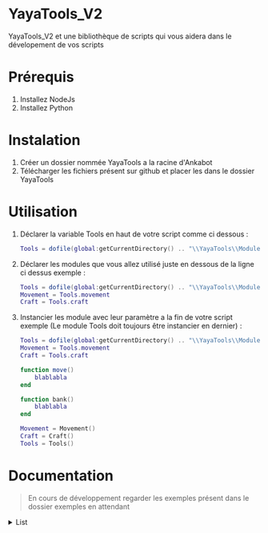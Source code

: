 # YayaTools_V2

YayaTools_V2 et une bibliothèque de scripts qui vous aidera dans le dévelopement de vos scripts

# Prérequis
  1. Installez NodeJs
  2. Installez Python
 
# Instalation
  1. Créer un dossier nommée YayaTools a la racine d'Ankabot
  2. Télécharger les fichiers présent sur github et placer les dans le dossier YayaTools

# Utilisation
  1. Déclarer la variable Tools en haut de votre script comme ci dessous : <br>
     ```lua
     Tools = dofile(global:getCurrentDirectory() .. "\\YayaTools\\Module\\Tools.lua")
     ```
   
  2. Déclarer les modules que vous allez utilisé juste en dessous de la ligne ci dessus exemple : <br>
     ```lua
     Tools = dofile(global:getCurrentDirectory() .. "\\YayaTools\\Module\\Tools.lua")
     Movement = Tools.movement
     Craft = Tools.craft
     ```
     
  3. Instancier les module avec leur paramètre a la fin de votre script exemple (Le module Tools doit toujours être instancier en dernier) : <br>
     
     ```lua
     Tools = dofile(global:getCurrentDirectory() .. "\\YayaTools\\Module\\Tools.lua")
     Movement = Tools.movement
     Craft = Tools.craft
     
     function move()
         blablabla
     end
     
     function bank()
         blablabla
     end
     
     Movement = Movement()
     Craft = Craft()
     Tools = Tools()
     ```
    
# Documentation

> En cours de développement regarder les exemples présent dans le dossier exemples en attendant

<details><summary>List</summary>
<p>

- Instanciation
```lua
local maList = Tools.list()
```
Vous pouvez passez une table ou une autre List en paramètre pour obtenir une copie de celle ci exemple :
```lua
local table = {}
local list1 = Tools.list()
local copyList1 = Tools.list(list1)
local copyTable = Tools.list(table)
```
- Méthodes
  ---
  ### List:CreateWith(paramsA)
    > Créer une copie d'une list ou d'une table
    - Params :
      1. List/Table
  - Exemple :  
  ```lua
  local uneTable = {}
  local uneList = Tools.list()
  local copieListDeUneTable = Tools.list:CreateWith(uneTable)
  local copieListDeUneList = Tools.list:CreateWith(uneList)
  ```
  ---
    ### List:MakeCopy()
    > Créer une copie de la list 
    - Params :
  - Exemple :  
  ```lua
  local maList = Tools.list()
  local copieDeMaList = maList:MakeCopy()
  ```
  ---
  ### List:Add(paramsA)
    > Ajoute un élément dans la list
    - Params :
      1. N'importe
  - Exemple :
  ```lua
  local maList = Tools.list()
  maList:Add("Ankabot")
  ```
  ---
  ### List:Set(paramsA, paramsB)
    > Modifie un élément dans la list
    - Params :
      1. L'index de l'élément a modifié
      2. La valeur a lui donné
  - Exemple :
  ```lua
  local maList = Tools.list()
  maList:Add("Ankabot")
  maList:Add("Test")
  maList:Set(2, "TestModifié")
  Tools:Print(maList:Get(2)) -- ---> TestModifié
  ```
  ---
    ### List:Insert(paramsA, paramsB)
    > Insert un élément dans la list a un index donné
    - Params :
      1. L'index ou l'on veut inserée l'élément
      2. La valeur de l'élément
  - Exemple :
  ```lua
  local maList = Tools.list()
  maList:Add("Ankabot")
  maList:Add("Test3")
  maList:Insert(2, "Test2")
  Tools:Print(maList:Get(1)) -- ---> Ankabot
  Tools:Print(maList:Get(2)) -- ---> Test2
  Tools:Print(maList:Get(3)) -- ---> Test3
  ```
  ---
    ### List:Get(paramsA)
    > Retourne l'élément a l'index donné
    - Params :
      1. L'index de l'élément a retourné
  - Exemple :
  ```lua
  local maList = Tools.list()
  maList:Add("Ankabot")
  local maVar = maList:Get(1)
  Tools:Print(maVar) -- ---> Ankabot
  ```
  ---
    ### List:Clear()
    > Vide la list
    - Params :
  - Exemple :
  ```lua
  local maList = Tools.list()
  maList:Add("Ankabot")
  maList:Add("Dofus")
  maList:Add("Kamas")
  Tools:Dump(maList) -- ---> Ankabot --> Dofus -> Kamas
  maList:Clear()
  Tools:Dump(maList) -- ---> Nil
  ```
  ---
    ### List:Concatenate(paramsA)
    > Copie tout les éléments d'une autre list dans la list
    - Params :
      1. La list a copiée
  - Exemple :
  ```lua
  local maList = Tools.list()
  local maListACopie = Tools.list()
  maList:Add("Ankabot")
  maListACopie:Add("Dofus")
  maListACopie:Add("Kamas")
  Tools:Dump(maList) -- ---> Ankabot
  maList:Concatenate(maListACopie)
  Tools:Dump(maList) -- ---> Ankabot --> Dofus -> Kamas
  ```
  ---
    ### List:RemoveAt(paramsA)
    > Supprime un élément a l'index donné
    - Params :
      1. L'index de l'élément a supprimer
  - Exemple :
  ```lua
  local maList = Tools.list()
  maList:Add("Ankabot")
  maList:Add("Dofus")
  maList:Add("Kamas")
  Tools:Dump(maList) -- ---> Ankabot --> Dofus -> Kamas
  maList:RemoveAt(2)
  Tools:Dump(maList) -- ---> Ankabot --> Kamas
  ```
  ---
    ### List:Remove(paramsA)
    > Supprime un élément donné
    - Params :
      1. La valeur de l'élément a supprimer
  - Exemple :
  ```lua
  local maList = Tools.list()
  maList:Add("Ankabot")
  maList:Add("Dofus")
  maList:Add("Kamas")
  Tools:Dump(maList) -- ---> Ankabot --> Dofus -> Kamas
  maList:Remove("Dofus")
  Tools:Dump(maList) -- ---> Ankabot --> Kamas
  ```
  ---
    ### List:IndexOf(paramsA)
    > Retourne l'index d'un élément dans la list ou -1 si non trouvé
    - Params :
      1. La valeur de l'élément a rechercher, ou une fonction anonyme avec un paramètre qui sera la valeur des élément de la list a chaque itération
  - Exemple :
  ```lua
  local maList = Tools.list()
  maList:Add("Ankabot")
  maList:Add("Dofus")
  maList:Add("Kamas")
  Tools:Print(maList:IndexOf("Dofus")) -- ---> 2
  
  local maList2 = Tools.list()
  maList2:Add({test = 1})
  maList2:Add({test = "Ankabot"})
  maList2:Add({test = 3})
  local i = maList:IndexOf(function(v)
    if v.test == "Ankabot" then return true end
  end)
  Tools:Print(i) -- ---> 2 
  ```
  ---
    ### List:Contains(paramsA)
    > Retourne si la list contient un élément donné
    - Params :
      1. La valeur de l'élément a rechercher, ou une fonction anonyme avec un paramètre qui sera la valeur des élément de la list a chaque itération
  - Exemple :
  ```lua
  local maList = Tools.list()
  maList:Add("Ankabot")
  maList:Add("Dofus")
  maList:Add("Kamas")
  Tools:Print(maList:Contains("Dofus")) -- ---> True
  Tools:Print(maList:Contains("Blabla")) -- ---> False
  
  local maList2 = Tools.list()
  maList2:Add({test = 1})
  maList2:Add({test = "Ankabot"})
  maList2:Add({test = 3})
  local bool = maList:Contains(function(v)
    if v.test == "Ankabot" then return true end
  end)
  local bool2 = maList:Contains(function(v)
    if v.test == "Blabla" then return true end
  end)
  Tools:Print(bool) -- ---> True
  Tools:Print(bool2) -- ---> False
  ```
  ---
    ### List:Size()
    > Retourne la taille de la list
    - Params :
  - Exemple :
  ```lua
  local maList = Tools.list()
  maList:Add("Ankabot")
  maList:Add("Dofus")
  Tools:Print(maList:Size()) -- ---> 2
  ```
  ---
    ### List:IsEmpty()
    > Retourne si la list et vide
    - Params :
  - Exemple :
  ```lua
  local maList = Tools.list()
  maList:Add("Ankabot")
  maList:Add("Dofus")
  Tools:Print(maList:IsEmpty()) -- ---> False
  maList:Clear()
  Tools:Print(maList:IsEmpty()) -- ---> True
  ```
  ---
    ### List:Enumerate()
    > Enumére la list
    - Params :
  - Exemple :
  ```lua
  local maList = Tools.list()
  maList:Add("Ankabot")
  maList:Add("Dofus")
  for i, v in ipairs(maList:Enumerate()) do
    Tools:Print(i .. " " .. v) -- ---> 1 Ankabot --> 2 Dofus
  end
  ```
  ---
    ### List:Equal(paramsA)
    > Retourne si la list et égale a une autre list
    - Params :
      1. La list a comparée
  - Exemple :
  ```lua
  local maList = Tools.list()
  local maList2 = Tools.list()
  maList:Add("Ankabot")
  maList:Add("Dofus")
  local copieMaList = maList:MakeCopy()
  Tools:Print(maList:Equal(maList2)) -- ---> False
  Tools:Print(maList:Equal(copieMaList)) -- ---> True
  ```
  ---
    ### List:Shuffle()
    > Mélange les éléments dans la list
    - Params :
  - Exemple :
  ```lua
  local maList = Tools.list()
  maList:Add("Ankabot")
  maList:Add("Dofus")
  maList:Add("Kamas")
  Tools:Dump(maList) -- ---> Ankabot --> Dofus -> Kamas
  maList:Shuffle()
  Tools:Dump(maList) -- ---> ?Kamas --> ?Dofus -> ?Ankabot
  ```
  ---
    ### List:Foreach(paramsA)
    > Parcours les élément de la list en appelant la fonction de callback
    - Params :
      1. Une fonction anonyme qui prend deux paramètre, le premier et la valeur des élément de la list a chaque itération l'autre et l'index
  - Exemple :
  ```lua
  local maList = Tools.list()
  maList:Add("Ankabot")
  maList:Add("Dofus")
  maList:Add("Kamas")
  maList:Foreach(function(v, i)
    Tools:Print(v .. " " .. i) -- ---> Ankabot 1 --> Dofus 2 -> Kamas 3
  end))
  ```
  ---
</p>
</details>
